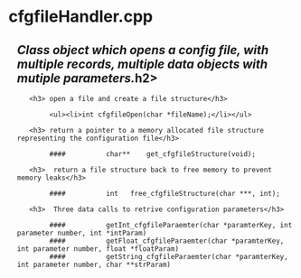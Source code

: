 <h1>cfgfileHandler.cpp</h1>
 
<div style="margin-left: 15px;"><h2><i>
 Class object which opens a config file, with multiple records, multiple data objects with mutiple parameters.</i>h2>
</div>

<div style="margin-left: 15px;">

       <h3> open a file and create a file structure</h3>
  
            <ul><li>int cfgfileOpen(char *fileName);</li></ul>

       <h3> return a pointer to a memory allocated file structure representing the configuration file</h3>
  
            ####          char** 	get_cfgfileStructure(void);

       <h3>  return a file structure back to free memory to prevent memory leaks</h3>
  
            ####          int 	free_cfgfileStructure(char ***, int);
  
       <h3>  Three data calls to retrive configuration parameters</h3>
  
            ####          getInt_cfgfileParaemter(char *paramterKey, int parameter number, int *intParam)
            ####          getFloat_cfgfileParaemter(char *paramterKey, int parameter number, float *floatParam)
            ####          getString_cfgfileParaemter(char *paramterKey, int parameter number, char **strParam)

  

</div>

